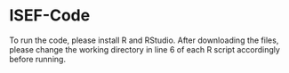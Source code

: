 # ISEF-Code

To run the code, please install R and RStudio. After downloading the files, please change the working directory in line 6 of each R script accordingly before running.
